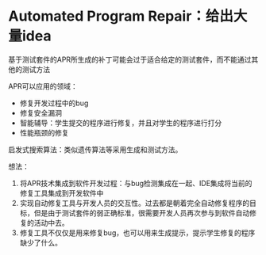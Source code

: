 # Automated Program Repair：给出大量idea

基于测试套件的APR所生成的补丁可能会过于适合给定的测试套件，而不能通过其他的测试方法

APR可以应用的领域：

* 修复开发过程中的bug
* 修复安全漏洞
* 智能辅导：学生提交的程序进行修复，并且对学生的程序进行打分
* 性能瓶颈的修复

启发式搜索算法：类似遗传算法等采用生成和测试方法。

想法：

1. 将APR技术集成到软件开发过程：与bug检测集成在一起、IDE集成将当前的修复工具集成到开发软件中
2. 实现自动修复工具与开发人员的交互性。过去都是朝着完全自动修复程序的目标，但是由于测试套件的弱正确标准，很需要开发人员再次参与到软件自动修复的活动中去。
3. 修复工具不仅仅是用来修复bug，也可以用来生成提示，提示学生修复的程序缺少了什么。